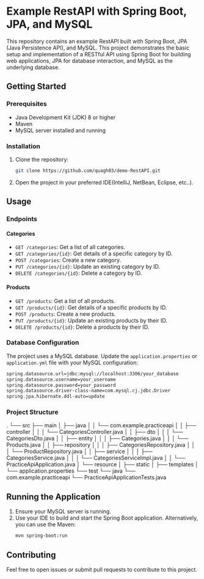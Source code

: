 # Example RestAPI with Spring Boot, JPA, and MySQL

This repository contains an example RestAPI built with Spring Boot, JPA (Java Persistence API), and MySQL. This project demonstrates the basic setup and implementation of a RESTful API using Spring Boot for building web applications, JPA for database interaction, and MySQL as the underlying database.

## Getting Started

### Prerequisites

- Java Development Kit (JDK) 8 or higher
- Maven
- MySQL server installed and running

### Installation

1. Clone the repository:
    ```sh
    git clone https://github.com/quagh03/demo-RestAPI.git
    ```
2. Open the project in your preferred IDE(IntelliJ, NetBean, Eclipse, etc..).

## Usage

### Endpoints
#### Categories
- `GET /categories`: Get a list of all categories.
- `GET /categories/{id}`: Get details of a specific category by ID.
- `POST /categories`: Create a new category.
- `PUT /categories/{id}`: Update an existing category by ID.
- `DELETE /categories/{id}`: Delete a category by ID.
#### Products
- `GET /products`: Get a list of all products.
- `GET /products/{id}`: Get details of a specific products by ID.
- `POST /products`: Create a new products.
- `PUT /products/{id}`: Update an existing products by their ID.
- `DELETE /products/{id}`: Delete a products by their ID.

### Database Configuration

The project uses a MySQL database. Update the `application.properties` or `application.yml` file with your MySQL configuration:
```sh
spring.datasource.url=jdbc:mysql://localhost:3306/your_database
spring.datasource.username=your_username
spring.datasource.password=your_password
spring.datasource.driver-class-name=com.mysql.cj.jdbc.Driver
spring.jpa.hibernate.ddl-auto=update
```

### Project Structure 
.
└── src
    ├── main
    │   ├── java
    │   │   └── com.example.practiceapi
    │   │       ├── controller
    │   │       │   └── CategoriesController.java
    │   │       ├── dto
    │   │       │   └── CategoriesDto.java
    │   │       ├── entity
    │   │       │   ├── Categories.java
    │   │       │   └── Products.java
    │   │       ├── repository
    │   │       │   ├── CategoriesRepository.java
    │   │       │   └── ProductRepository.java
    │   │       ├── service
    │   │       │   ├── CategoriesService.java
    │   │       │   └── CategoriesServiceImpl.java
    │   │       └── PracticeApiApplication.java
    │   └── resource
    │       ├── static
    │       ├── templates
    │       └── application.properties
    └── test
        └── java
            └── com.example.practiceapi
                └── PracticeApiApplicationTests.java

## Running the Application
1. Ensure your MySQL server is running.
2. Use your IDE to build and start the Spring Boot application. Alternatively, you can use the Maven:
    ```sh
    mvn spring-boot:run
    ```

## Contributing
Feel free to open issues or submit pull requests to contribute to this project.
